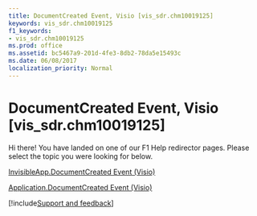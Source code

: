 ```yaml
---
title: DocumentCreated Event, Visio [vis_sdr.chm10019125]
keywords: vis_sdr.chm10019125
f1_keywords:
- vis_sdr.chm10019125
ms.prod: office
ms.assetid: bc5467a9-201d-4fe3-8db2-78da5e15493c
ms.date: 06/08/2017
localization_priority: Normal
---
```



# DocumentCreated Event, Visio [vis_sdr.chm10019125]

Hi there! You have landed on one of our F1 Help redirector pages. Please select the topic you were looking for below.

[InvisibleApp.DocumentCreated Event (Visio)](http://msdn.microsoft.com/library/8d89a102-b89c-d462-fa16-1d296d3b2b51%28Office.15%29.aspx)

[Application.DocumentCreated Event (Visio)](http://msdn.microsoft.com/library/322aaaab-97db-61a7-22f7-65645e1d2f2f%28Office.15%29.aspx)

[!include[Support and feedback](~/includes/feedback-boilerplate.md)]